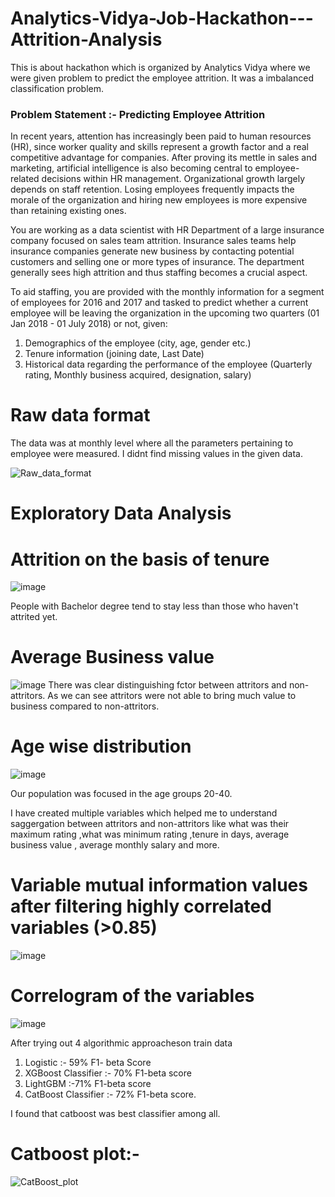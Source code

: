 # Analytics-Vidya-Job-Hackathon---Attrition-Analysis

This is about hackathon which is organized by Analytics Vidya where we were given problem to predict the employee attrition. It was a imbalanced classification problem.


### Problem Statement :- Predicting Employee Attrition    

In recent years, attention has increasingly been paid to human resources (HR), since worker quality and skills represent a growth factor and a real competitive advantage for companies. After proving its mettle in sales and marketing, artificial intelligence is also becoming central to employee-related decisions within HR management. Organizational growth largely depends on staff retention. Losing employees frequently impacts the morale of the organization and hiring new employees is more expensive than retaining existing ones. 

You are working as a data scientist with HR Department of a large insurance company focused on sales team attrition. Insurance sales teams help insurance companies generate new business by contacting potential customers and selling one or more types of insurance. The department generally sees high attrition and thus staffing becomes a crucial aspect. 

To aid staffing, you are provided with the monthly information for a segment of employees for 2016 and 2017 and tasked to predict whether a current employee will be leaving the organization in the upcoming two quarters (01 Jan 2018 - 01 July 2018) or not, given:


1. Demographics of the employee (city, age, gender etc.)
2. Tenure information (joining date, Last Date)
3. Historical data regarding the performance of the employee (Quarterly rating, Monthly business acquired, designation, salary)


# Raw data format
The data was at monthly level where all the parameters pertaining to employee were measured.
I didnt find missing values in the given data.

![Raw_data_format](https://user-images.githubusercontent.com/58731031/142766986-3868c241-8d09-45f8-82dc-0971ef41af06.PNG)


# Exploratory Data Analysis 

# Attrition on the basis of tenure

![image](https://user-images.githubusercontent.com/58731031/142766599-75999de7-3a6b-4ed4-b91d-add9949fa6c0.png)

People with Bachelor degree tend to stay less than those who haven't attrited yet.

# Average Business value
![image](https://user-images.githubusercontent.com/58731031/142766691-03d599ed-3766-490f-b7e0-bcdd59d39be3.png)
There was clear distinguishing fctor between attritors and non-attritors. As we can see attritors were not able to bring much value to business compared to non-attritors.


# Age wise distribution
![image](https://user-images.githubusercontent.com/58731031/142766716-55ad6860-a469-4a5e-b041-f312be6acc55.png)

Our population was focused in the age groups 20-40. 


I have created multiple variables which helped me to understand saggergation between attritors and non-attritors like what was their maximum rating ,what was minimum rating ,tenure in days, average business value , average monthly salary and more.

# Variable mutual information values after filtering highly correlated variables (>0.85)
![image](https://user-images.githubusercontent.com/58731031/142766736-a1595c4e-01be-424f-93da-7fac0ee12a07.png)


# Correlogram of the variables
![image](https://user-images.githubusercontent.com/58731031/142766753-4331f51e-cc51-40bd-8226-0c50f907ae43.png)


After trying out 4 algorithmic approacheson train data
1. Logistic :- 59% F1- beta Score
2. XGBoost Classifier :- 70% F1-beta score
3. LightGBM :-71% F1-beta score
4. CatBoost Classifier :- 72% F1-beta score.

I found that catboost was best classifier among all.
# Catboost plot:-
![CatBoost_plot](https://user-images.githubusercontent.com/58731031/142767682-4ef479a7-d998-422b-b0ab-5a27ff3683af.png)

















